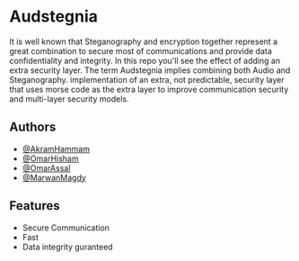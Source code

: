 # Audstegnia
It is well known that Steganography and encryption together represent a great combination to secure most of communications and provide data confidentiality and integrity. In this repo you'll see the effect of adding an extra security layer.
The term Audstegnia implies combining both Audio and Steganography. implementation of an extra, not predictable, security layer that uses morse code as the extra layer to improve communication security and multi-layer security models.


## Authors

- [@AkramHammam](https://www.github.com/akramhammam5)
- [@OmarHisham](https://www.github.com/omarhishamxx)
- [@OmarAssal](https://github.com/omarhishamaliassal)
- [@MarwanMagdy](https://github.com/Marwan1241)


## Features

- Secure Communication 
- Fast
- Data integrity guranteed 










